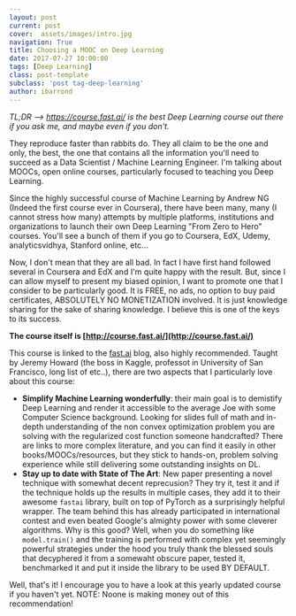 ```yaml
---
layout: post
current: post
cover:  assets/images/intro.jpg
navigation: True
title: Choosing a MOOC on Deep Learning
date: 2017-07-27 10:00:00
tags: [Deep Learning]
class: post-template
subclass: 'post tag-deep-learning'
author: ibarrond
---
```


_TL;DR  --> https://course.fast.ai/ is the best Deep Learning course out there if you ask me, and maybe even if you don't._

They reproduce faster than rabbits do. They all claim to be the one and only, the best, the one that contains all the information you'll need to succeed as a Data Scientist / Machine Learning Engineer. I'm talking about MOOCs, open online courses, particularly focused to teaching you Deep Learning.

Since the highly successful course of Machine Learning by Andrew NG (Indeed the first course ever in Coursera), there have been many, many (I cannot stress how many) attempts by multiple platforms, institutions and organizations to launch their own Deep Learning "From Zero to Hero" courses. You'll see a bunch of them if you go to Coursera, EdX, Udemy, analyticsvidhya, Stanford online, etc...

Now, I don't mean that they are all bad. In fact I have first hand followed several in Coursera and EdX and I'm quite happy with the result. But, since I can allow myself to present my biased opinion, I want to promote one that I consider to be particularly good. It is FREE, no ads, no option to buy paid certificates, ABSOLUTELY NO MONETIZATION involved. It is just knowledge sharing for the sake of sharing knowledge. I believe this is one of the keys to its success.

**The course itself is [http://course.fast.ai/](http://course.fast.ai/)**

This course is linked to the [fast.ai](https://www.fast.ai/) blog, also highly recommended. Taught by Jeremy Howard (the boss in Kaggle, professot in University of San Francisco, long list of etc..), there are two aspects that I particularly love about this course:
- __Simplify Machine Learning wonderfully__: their main goal is to demistify Deep Learning and render it accessible to the average Joe with some Computer Science background. Looking for slides full of math and in-depth understanding of the non convex optimization problem you are solving with the regularized cost function someone handcrafted? There are links to more complex literature, and you can find it easily in other books/MOOCs/resources, but they stick to hands-on, problem solving experience while still delivering some outstanding insights on DL.
- __Stay up to date with State of The Art__: New paper presenting a novel technique with somewhat decent reprecusion? They try it, test it and if the technique holds up the results in multiple cases, they add it to their awesome `fastai` library, built on top of PyTorch as a surprisingly helpful wrapper. The team behind this has already participated in international contest and even beated Google's almighty power with some cleverer algorithms. Why is this good? Well, when you do something like `model.train()` and the training is performed with complex yet seemingly powerful strategies under the hood you truly thank the blessed souls that decyphered it from a somewaht obscure paper, tested it, benchmarked it and put it inside the library to be used BY DEFAULT. 

Well, that's it! I encourage you to have a look at this yearly updated course if you haven't yet. NOTE: Noone is making money out of this recommendation! 